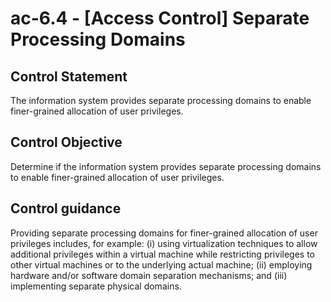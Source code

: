 # ac-6.4 - \[Access Control\] Separate Processing Domains

## Control Statement

The information system provides separate processing domains to enable finer-grained allocation of user privileges.

## Control Objective

Determine if the information system provides separate processing domains to enable finer-grained allocation of user privileges.

## Control guidance

Providing separate processing domains for finer-grained allocation of user privileges includes, for example: (i) using virtualization techniques to allow additional privileges within a virtual machine while restricting privileges to other virtual machines or to the underlying actual machine; (ii) employing hardware and/or software domain separation mechanisms; and (iii) implementing separate physical domains.
